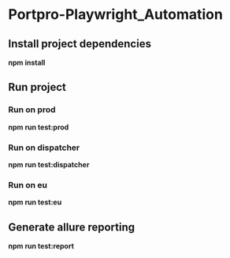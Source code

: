 # Portpro-Playwright_Automation

## Install project dependencies

**npm install**

## Run project

### Run on prod

**npm run test:prod**

### Run on dispatcher

**npm run test:dispatcher**

### Run on eu

**npm run test:eu**

## Generate allure reporting

**npm run test:report**
